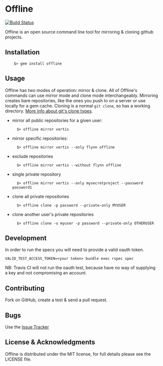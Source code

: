 # Offline
[![Build Status](https://travis-ci.org/vertis/offline.png?branch=master)](https://travis-ci.org/vertis/offline)

Offline is an open source command line tool for mirroring & cloning github projects.

## Installation

        $> gem install offline

## Usage

Offline has two modes of operation: mirror & clone.  All of Offline's commands can use mirror mode and clone mode interchangeably.  Mirroring creates bare repositories, like the ones you push to on a server or use locally for a gem cache.  Cloning is a normal `git clone`, so has a working directory.  [More info about git's clone types](http://stackoverflow.com/a/3960063/320438).

* mirror all public repositories for a given user:

        $> offline mirror vertis

* mirror specific repositories:

        $> offline mirror vertis --only flynn offline

* exclude repositories

        $> offline mirror vertis --without flynn offline

* single private repository

        $> offline mirror vertis --only mysecretproject --password password1

* clone all private repositories

        $> offline clone -p password --private-only MYUSER

* clone another user's private repositories

        $> offline clone -u myuser -p password --private-only OTHERUSER

## Development

In order to run the specs you will need to provide a valid oauth token.
```
VALID_TEST_ACCESS_TOKEN=<your token> bundle exec rspec spec
```

NB: Travis CI will not run the oauth test, because have no way of supplying a key and not compromising an account.

## Contributing

Fork on GitHub, create a test & send a pull request.

## Bugs

Use the [Issue Tracker](http://github.com/vertis/offline/issues)

## License & Acknowledgments

Offline is distributed under the MIT license, for full details please see the LICENSE file.
